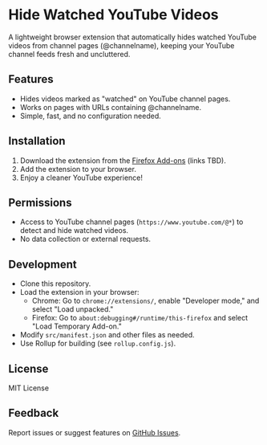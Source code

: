 # Hide Watched YouTube Videos

A lightweight browser extension that automatically hides watched YouTube videos from channel pages (@channelname), keeping your YouTube channel feeds fresh and uncluttered.

## Features
- Hides videos marked as "watched" on YouTube channel pages.
- Works on pages with URLs containing @channelname.
- Simple, fast, and no configuration needed.

## Installation
1. Download the extension from the [Firefox Add-ons](#) (links TBD).
2. Add the extension to your browser.
3. Enjoy a cleaner YouTube experience!

## Permissions
- Access to YouTube channel pages (`https://www.youtube.com/@*`) to detect and hide watched videos.
- No data collection or external requests.

## Development
- Clone this repository.
- Load the extension in your browser:
    - Chrome: Go to `chrome://extensions/`, enable "Developer mode," and select "Load unpacked."
    - Firefox: Go to `about:debugging#/runtime/this-firefox` and select "Load Temporary Add-on."
- Modify `src/manifest.json` and other files as needed.
- Use Rollup for building (see `rollup.config.js`).

## License
MIT License

## Feedback
Report issues or suggest features on [GitHub Issues](https://github.com/your-repo/hide-watched-youtube-videos/issues).